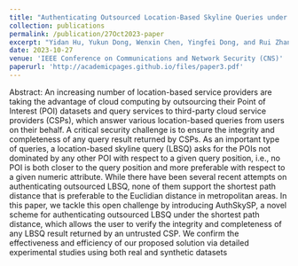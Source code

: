 ```yaml
---
title: "Authenticating Outsourced Location-Based Skyline Queries under Shortest Path Distance"
collection: publications
permalink: /publication/27Oct2023-paper
excerpt: "Yidan Hu, Yukun Dong, Wenxin Chen, Yingfei Dong, and Rui Zhang. (2023).Orlando, FL, USA, Oct. 2023." <p style='color:red'>(Best Paper Award)</p>.
date: 2023-10-27
venue: 'IEEE Conference on Communications and Network Security (CNS)'
paperurl: 'http://academicpages.github.io/files/paper3.pdf'
---
```


Abstract:
An increasing number of location-based service providers are taking the advantage of cloud computing by outsourcing their Point of Interest (POI) datasets and query services to third-party cloud service providers (CSPs), which answer various location-based queries from users on their behalf. A critical security challenge is to ensure the integrity and completeness of any query result returned by CSPs. As an important type of queries, a location-based skyline query (LBSQ) asks for the POIs not dominated by any other POI with respect to a given query position, i.e., no POI is both closer to the query position and more preferable with respect to a given numeric attribute. While there have been several recent attempts on authenticating outsourced LBSQ, none of them support the shortest path distance that is preferable to the Euclidian distance in metropolitan areas. In this paper, we tackle this open challenge by introducing AuthSkySP, a novel scheme for authenticating outsourced LBSQ under the shortest path distance, which allows the user to verify the integrity and completeness of any LBSQ result returned by an untrusted CSP. We confirm the effectiveness and efficiency of our proposed solution via detailed experimental studies using both real and synthetic datasets

